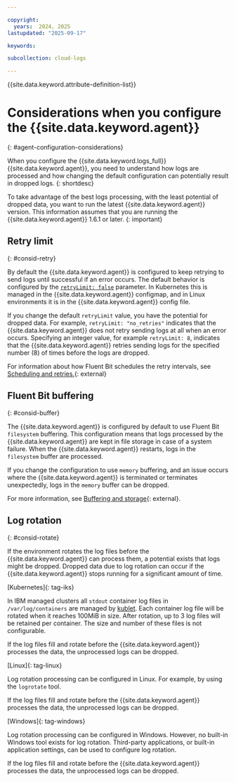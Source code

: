 ```yaml
---

copyright:
  years:  2024, 2025
lastupdated: "2025-09-17"

keywords:

subcollection: cloud-logs

---
```


{{site.data.keyword.attribute-definition-list}}


# Considerations when you configure the {{site.data.keyword.agent}}
{: #agent-configuration-considerations}

When you configure the {{site.data.keyword.logs_full}} {{site.data.keyword.agent}}, you need to understand how logs are processed and how changing the default configuration can potentially result in dropped logs.
{: shortdesc}

To take advantage of the best logs processing, with the least potential of dropped data, you want to run the latest {{site.data.keyword.agent}} version. This information assumes that you are running the {{site.data.keyword.agent}} 1.6.1 or later.
{: important}

## Retry limit
{: #consid-retry}

By default the {{site.data.keyword.agent}} is configured to keep retrying to send logs until successful if an error occurs.  The default behavior is configured by the [`retryLimit: false`](/docs/cloud-logs?topic=cloud-logs-agent-helm-retry-sending-data) parameter.  In Kubernetes this is managed in the {{site.data.keyword.agent}} configmap, and in Linux environments it is in the {{site.data.keyword.agent}} config file.

If you change the default `retryLimit` value, you have the potential for dropped data. For example, `retryLimit: "no_retries"` indicates that the {{site.data.keyword.agent}} does not retry sending logs at all when an error occurs. Specifying an integer value, for example `retryLimit: 8`, indicates that the {{site.data.keyword.agent}} retries sending logs for the specified number (8) of times before the logs are dropped.

For information about how Fluent Bit schedules the retry intervals, see [Scheduling and retries.](https://docs.fluentbit.io/manual/administration/scheduling-and-retries){: external}

## Fluent Bit buffering
{: #consid-buffer}

The {{site.data.keyword.agent}} is configured by default to use Fluent Bit `filesystem` buffering. This configuration means that logs processed by the {{site.data.keyword.agent}} are kept in file storage in case of a system failure. When the {{site.data.keyword.agent}} restarts, logs in the `filesystem` buffer are processed.

If you change the configuration to use `memory` buffering, and an issue occurs where the {{site.data.keyword.agent}} is terminated or terminates unexpectedly, logs in the `memory` buffer can be dropped.

For more information, see [Buffering and storage](https://docs.fluentbit.io/manual/administration/buffering-and-storage){: external}.

## Log rotation
{: #consid-rotate}

If the environment rotates the log files before the {{site.data.keyword.agent}} can process them, a potential exists that logs might be dropped. Dropped data due to log rotation can occur if the {{site.data.keyword.agent}} stops running for a significant amount of time.

[Kubernetes]{: tag-iks}

In IBM managed clusters all `stdout` container log files in `/var/log/containers` are managed by [kublet](/docs/containers?topic=containers-service-settings&utm_source=chatgpt.com#kubelet).  Each container log file will be rotated when it reaches 100MiB in size.  After rotation, up to 3 log files will be retained per container. The size and number of these files is not configurable.

If the log files fill and rotate before the {{site.data.keyword.agent}} processes the data, the unprocessed logs can be dropped.

[Linux]{: tag-linux}

Log rotation processing can be configured in Linux. For example, by using the `logrotate` tool.

If the log files fill and rotate before the {{site.data.keyword.agent}} processes the data, the unprocessed logs can be dropped.

[Windows]{: tag-windows}

Log rotation processing can be configured in Windows. However, no built-in Windows tool exists for log rotation. Third-party applications, or built-in application settings, can be used to configure log rotation.

If the log files fill and rotate before the {{site.data.keyword.agent}} processes the data, the unprocessed logs can be dropped.
